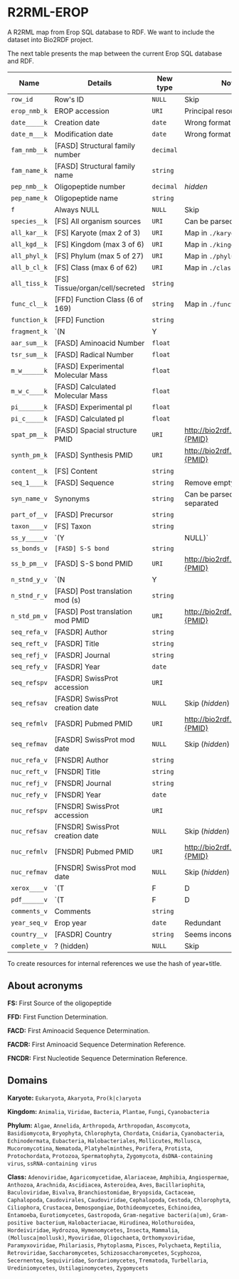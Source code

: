 # R2RML-EROP
A R2RML map from Erop SQL database to RDF. 
We want to include the dataset into Bio2RDF project.

The next table presents the map between the current Erop SQL database and RDF.

| Name         | Details                              | New type  | Note                             |
| ------------ | ------------------------------------ | --------- | -------------------------------- |
| `row_id`     | Row's ID                             | `NULL`    | Skip                             |
| `erop_nmb_k` | EROP accession                       | `URI`     | Principal resource               |
| `date_____k` | Creation date                        | `date`    | Wrong format                     |
| `date_m___k` | Modification date                    | `date`    | Wrong format                     |
| `fam_nmb__k` | [FASD] Structural family number      | `decimal` |                                  |
| `fam_name_k` | [FASD] Structural family name        | `string`  |                                  |
| `pep_nmb__k` | Oligopeptide number                  | `decimal` | *hidden*                         |
| `pep_name_k` | Oligopeptide name                    | `string`  |                                  |
| `f`          | Always NULL                          | `NULL`    | Skip                             |
| `species__k` | [FS] All organism sources            | `URI`     | Can be parsed                    |
| `all_kar__k` | [FS] Karyote (max 2 of 3)            | `URI`     | Map in `./karyote`               |
| `all_kgd__k` | [FS] Kingdom (max 3 of 6)            | `URI`     | Map in `./kingdom`               |
| `all_phyl_k` | [FS] Phylum (max 5 of 27)            | `URI`     | Map in `./phylum`                |
| `all_b_cl_k` | [FS] Class (max 6 of 62)             | `URI`     | Map in `./class`                 |
| `all_tiss_k` | [FS] Tissue/organ/cell/secreted      | `string`  |                                  |
| `func_cl__k` | [FFD] Function Class (6 of 169)      | `string`  | Map in `./function`              |
| `function_k` | [FFD] Function                       | `string`  |                                  |
| `fragment_k` | `(N|Y| |NULL)`                       | `NULL`    | Skip                             |
| `aar_sum__k` | [FASD] Aminoacid Number              | `float`   |                                  |
| `tsr_sum__k` | [FASD] Radical Number                | `float`   |                                  |
| `m_w______k` | [FASD] Experimental Molecular Mass   | `float`   |                                  |
| `m_w_c____k` | [FASD] Calculated Molecular Mass     | `float`   |                                  |
| `pi_______k` | [FASD] Experimental pI               | `float`   |                                  |
| `pi_c_____k` | [FASD] Calculated pI                 | `float`   |                                  |
| `spat_pm__k` | [FASD] Spacial structure PMID        | `URI`     | http://bio2rdf.org/pubmed:{PMID} |
| `synth_pm_k` | [FASD] Synthesis PMID                | `URI`     | http://bio2rdf.org/pubmed:{PMID} |
| `content__k` | [FS] Content                         | `string`  |                                  |
| `seq_1____k` | [FASD] Sequence                      | `string`  | Remove empty spaces              |
| `syn_name_v` | Synonyms                             | `string`  | Can be parsed, comma separated   |
| `part_of__v` | [FASD] Precursor                     | `string`  |                                  |
| `taxon____v` | [FS] Taxon                           | `string`  |                                  |
| `ss_y_____v` | `(Y| |NULL)`                         | `NULL`    | Skip                             |
| `ss_bonds_v` | `[FASD] S-S bond`                    | `string`  |                                  |
| `ss_b_pm__v` | [FASD] S-S bond PMID                 | `URI`     | http://bio2rdf.org/pubmed:{PMID} |
| `n_stnd_y_v` | `(N|Y| |NULL)`                       | `NULL`    | Skip                             |
| `n_stnd_r_v` | [FASD] Post translation mod (s)      | `string`  |                                  |
| `n_std_pm_v` | [FASD] Post translation mod PMID     | `URI`     | http://bio2rdf.org/pubmed:{PMID} |
| `seq_refa_v` | [FASDR] Author                       | `string`  |                                  |
| `seq_reft_v` | [FASDR] Title                        | `string`  |                                  |
| `seq_refj_v` | [FASDR] Journal                      | `string`  |                                  |
| `seq_refy_v` | [FASDR] Year                         | `date`    |                                  |
| `seq_refspv` | [FASDR] SwissProt accession          | `URI`     |                                  |
| `seq_refsav` | [FASDR] SwissProt creation date      | `NULL`    | Skip (*hidden*)                  |
| `seq_refmlv` | [FASDR] Pubmed PMID                  | `URI`     | http://bio2rdf.org/pubmed:{PMID} |
| `seq_refmav` | [FASDR] SwissProt mod date           | `NULL`    | Skip (*hidden*)                  |
| `nuc_refa_v` | [FNSDR] Author                       | `string`  |                                  |
| `nuc_reft_v` | [FNSDR] Title                        | `string`  |                                  |
| `nuc_refj_v` | [FNSDR] Journal                      | `string`  |                                  |
| `nuc_refy_v` | [FNSDR] Year                         | `date`    |                                  |
| `nuc_refspv` | [FNSDR] SwissProt accession          | `URI`     |                                  |
| `nuc_refsav` | [FNSDR] SwissProt creation date      | `NULL`    | Skip (*hidden*)                  |
| `nuc_refmlv` | [FNSDR] Pubmed PMID                  | `URI`     | http://bio2rdf.org/pubmed:{PMID} |
| `nuc_refmav` | [FNSDR] SwissProt mod date           | `NULL`    | Skip (*hidden*)                  |
| `xerox____v` | `(T|F|D|P|N|NULL)`                   | `NULL`    | Skip                             |
| `pdf______v` | `(T|F|D|P|N|NULL)`                   | `NULL`    | Skip                             |
| `comments_v` | Comments                             | `string`  |                                  |
| `year_seq_v` | Erop year                            | `date`    | Redundant                        |
| `country__v` | [FASDR] Country                      | `string`  | Seems inconsistent.              |
| `complete_v` | ? (hidden)                           | `NULL`    | Skip                             |

To create resources for internal references we use the hash of year+title.

## About acronyms
**FS:** First Source of the oligopeptide

**FFD:** First Function Determination.

**FACD:** First Aminoacid Sequence Determination.

**FACDR:** First Aminoacid Sequence Determination Reference.

**FNCDR:** First Nucleotide Sequence Determination Reference.

## Domains
**Karyote:** `Eukaryota`, `Akaryota`, `Pro(k|c)aryota`

**Kingdom:** `Animalia`, `Viridae`, `Bacteria`, `Plantae`, `Fungi`, `Cyanobacteria`

**Phylum:** `Algae`, `Annelida`, `Arthropoda`, `Arthropodan`, `Ascomycota`, `Basidiomycota`, `Bryophyta`, `Chlorophyta`, `Chordata`, `Cnidaria`, `Cyanobacteria`, `Echinodermata`, `Eubacteria`, `Halobacteriales`, `Mollicutes`, `Mollusca`, `Mucoromycotina`, `Nematoda`, `Platyhelminthes`, `Porifera`, `Protista`, `Protochordata`, `Protozoa`, `Spermatophyta`, `Zygomycota`, `dsDNA-containing virus`, `ssRNA-containing virus`

**Class:**  `Adenoviridae`, `Agaricomycetidae`, `Alariaceae`, `Amphibia`, `Angiospermae`, `Anthozoa`, `Arachnida`, `Ascidiacea`, `Asteroidea`, `Aves`, `Bacillariophita`, `Baculoviridae`, `Bivalva`, `Branchiostomidae`, `Bryopsida`, `Cactaceae`, `Caphalopoda`, `Caudovirales`, `Caudoviridae`, `Cephalopoda`, `Cestoda`, `Chlorophyta`, `Ciliophora`, `Crustacea`, `Demospongiae`, `Dothideomycetes`, `Echinoidea`, `Entamoeba`, `Eurotiomycetes`, `Gastropoda`, `Gram-negative bacteri(a|um)`, `Gram-positive bacterium`, `Halobacteriacae`, `Hirudinea`, `Holothuroidea`, `Hordeiviridae`, `Hydrozoa`, `Hymenomycetes`, `Insecta`, `Mammalia`, `(Mollusca|mollusk)`, `Myoviridae`, `Oligochaeta`, `Orthomyxoviridae`, `Paramyxoviridae`, `Philariasis`, `Phytoplasma`, `Pisces`, `Polychaeta`, `Reptilia`, `Retroviridae`, `Saccharomycetes`, `Schizosaccharomycetes`, `Scyphozoa`, `Secernentea`, `Sequiviridae`, `Sordariomycetes`, `Trematoda`, `Turbellaria`, `Urediniomycetes`, `Ustilaginomycetes`, `Zygomycets`
